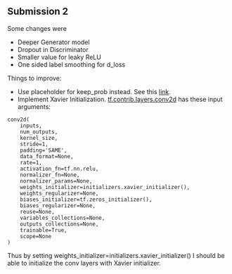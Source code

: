 <h2>Submission 2</h2>

Some changes were
- Deeper Generator model
- Dropout in Discriminator
- Smaller value for leaky ReLU
- One sided label smoothing for d_loss 

Things to improve: 
- Use placeholder for keep_prob instead. See this [link](https://stackoverflow.com/questions/44971349/how-to-turn-off-dropout-for-testing-in-tensorflow).
- Implement Xavier Initialization. [tf.contrib.layers.conv2d](https://www.tensorflow.org/api_docs/python/tf/contrib/layers/conv2d) has these input arguments:
```
conv2d(
    inputs,
    num_outputs,
    kernel_size,
    stride=1,
    padding='SAME',
    data_format=None,
    rate=1,
    activation_fn=tf.nn.relu,
    normalizer_fn=None,
    normalizer_params=None,
    weights_initializer=initializers.xavier_initializer(),
    weights_regularizer=None,
    biases_initializer=tf.zeros_initializer(),
    biases_regularizer=None,
    reuse=None,
    variables_collections=None,
    outputs_collections=None,
    trainable=True,
    scope=None
)
```
Thus by setting weights_initializer=initializers.xavier_initializer() I should be able to initialize the conv layers with Xavier initializer.
